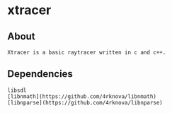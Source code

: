 xtracer
=======


About
-----
	Xtracer is a basic raytracer written in c and c++.


Dependencies
------------
	libsdl
	[libnmath](https://github.com/4rknova/libnmath)
	[libnparse](https://github.com/4rknova/libnparse)

